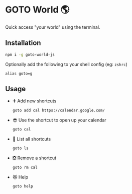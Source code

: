 # GOTO World 🌎

Quick access "your world" using the terminal.

## Installation

```sh
npm i -g goto-world-js 
```

Optionally add the following to your shell config (eg: `zshrc`)
```zshrc
alias goto=g
```

## Usage
* ➕ Add new shortcuts 
  ```sh
  goto add cal https://calendar.google.com/
  ```
* 😎 Use the shortcut to open up your calendar
  ```sh 
  goto cal
  ```
* 📜 List all shortcuts
  ```sh
  goto ls
  ```
* ❎ Remove a shortcut
  ```sh
  goto rm cal
  ```
* 😿 Help
  ```sh
  goto help
  ```




